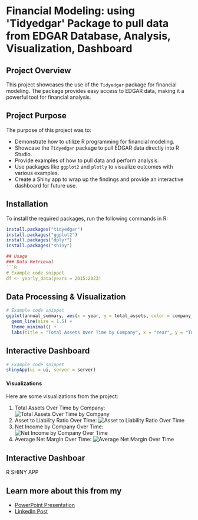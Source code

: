 # Financial Modeling: using 'Tidyedgar' Package to pull data from EDGAR Database, Analysis, Visualization, Dashboard

## Project Overview
This project showcases the use of the `Tidyedgar` package for financial modeling. The package provides easy access to EDGAR data, making it a powerful tool for financial analysis.

## Project Purpose
The purpose of this project was to:
- Demonstrate how to utilize R programming for financial modeling.
- Showcase the `Tidyedgar` package to pull EDGAR data directly into R Studio.
- Provide examples of how to pull data and perform analysis.
- Use packages like `ggplot2` and `plotly` to visualize outcomes with various examples.
- Create a Shiny app to wrap up the findings and provide an interactive dashboard for future use.

## Installation
To install the required packages, run the following commands in R:

```R
install.packages("tidyedgar")
install.packages("ggplot2")
install.packages("dplyr")
install.packages("shiny")

## Usage
### Data Retrieval
```R
# Example code snippet
df <- yearly_data(years = 2015:2023)
```

## Data Processing & Visualization
```R
# Example code snippet
ggplot(annual_summary, aes(x = year, y = total_assets, color = company_name, group = company_name)) +
  geom_line(size = 1.5) +
  theme_minimal() +
  labs(title = "Total Assets Over Time by Company", x = "Year", y = "Total Assets (USD)")
```

## Interactive Dashboard
```R
# Example code snippet
shinyApp(ui = ui, server = server)
```

#### Visualizations
Here are some visualizations from the project:
1. Total Assets Over Time by Company:
   ![Total Assets Over Time by Company](images/total_assets.png)
2. Asset to Liability Ratio Over Time:
   ![Asset to Liability Ratio Over Time](images/ratio.png)
3. Net Income by Company Over Time:
   ![Net Income by Company Over Time](images/net_income.png)
4. Average Net Margin Over Time:
   ![Average Net Margin Over Time](images/net_margin.png)

## Interactive Dashboar

R SHINY APP

## Learn more about this from my
- [PowerPoint Presentation](https://docs.google.com/presentation/d/1KhCNE80N4W3HhX1Dh6JBaslNPAcB6HBz/edit?usp=share_link&ouid=103894204561373706275&rtpof=true&sd=true)
- [LinkedIn Post](link_to_linkedin_post)


